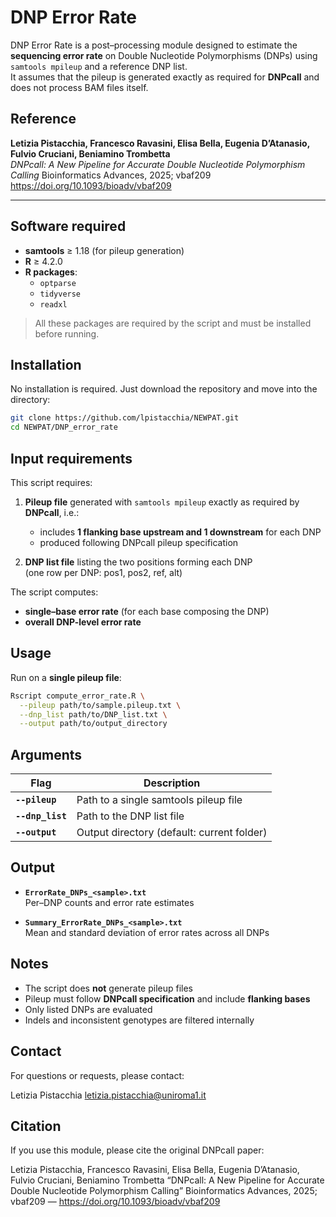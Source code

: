 # **DNP Error Rate**

DNP Error Rate is a post–processing module designed to estimate the **sequencing error rate** on Double Nucleotide Polymorphisms (DNPs) using `samtools mpileup` and a reference DNP list.  
It assumes that the pileup is generated exactly as required for **DNPcall** and does not process BAM files itself.

## **Reference**

**Letizia Pistacchia, Francesco Ravasini, Elisa Bella, Eugenia D’Atanasio, Fulvio Cruciani, Beniamino Trombetta**  
*DNPcall: A New Pipeline for Accurate Double Nucleotide Polymorphism Calling* Bioinformatics Advances, 2025; vbaf209  
https://doi.org/10.1093/bioadv/vbaf209

---

## **Software required**

- **samtools** ≥ 1.18 (for pileup generation)  
- **R** ≥ 4.2.0  
- **R packages**:
  - `optparse`
  - `tidyverse`
  - `readxl`

> All these packages are required by the script and must be installed before running.

## **Installation**

No installation is required. Just download the repository and move into the directory:

```bash
git clone https://github.com/lpistacchia/NEWPAT.git
cd NEWPAT/DNP_error_rate
```

## **Input requirements**

This script requires:

1) **Pileup file** generated with `samtools mpileup` exactly as required by **DNPcall**, i.e.:  
   - includes **1 flanking base upstream and 1 downstream** for each DNP  
   - produced following DNPcall pileup specification

2) **DNP list file** listing the two positions forming each DNP  
   (one row per DNP: pos1, pos2, ref, alt)

The script computes:
- **single–base error rate** (for each base composing the DNP)
- **overall DNP-level error rate**

## **Usage**

Run on a **single pileup file**:

```bash
Rscript compute_error_rate.R \
  --pileup path/to/sample.pileup.txt \
  --dnp_list path/to/DNP_list.txt \
  --output path/to/output_directory
```

## **Arguments**

| **Flag**           | **Description** |
|--------------------|-----------------|
| **`--pileup`**     | Path to a single samtools pileup file |
| **`--dnp_list`**   | Path to the DNP list file |
| **`--output`**     | Output directory (default: current folder) |

## **Output**

- **`ErrorRate_DNPs_<sample>.txt`**  
  Per–DNP counts and error rate estimates

- **`Summary_ErrorRate_DNPs_<sample>.txt`**  
  Mean and standard deviation of error rates across all DNPs

## **Notes**

- The script does **not** generate pileup files  
- Pileup must follow **DNPcall specification** and include **flanking bases**  
- Only listed DNPs are evaluated  
- Indels and inconsistent genotypes are filtered internally

## **Contact**

For questions or requests, please contact:

Letizia Pistacchia 
<letizia.pistacchia@uniroma1.it>

## **Citation**
If you use this module, please cite the original DNPcall paper:

Letizia Pistacchia, Francesco Ravasini, Elisa Bella, Eugenia D’Atanasio, Fulvio Cruciani, Beniamino Trombetta
“DNPcall: A New Pipeline for Accurate Double Nucleotide Polymorphism Calling”
Bioinformatics Advances, 2025; vbaf209 — https://doi.org/10.1093/bioadv/vbaf209
